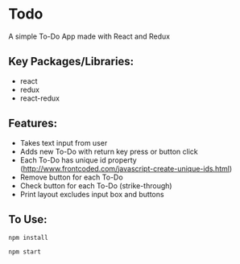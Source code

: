 # Todo
A simple To-Do App made with React and Redux
## Key Packages/Libraries:

* react
* redux
* react-redux

## Features:

* Takes text input from user
* Adds new To-Do with return key press or button click
* Each To-Do has unique id property (http://www.frontcoded.com/javascript-create-unique-ids.html)
* Remove button for each To-Do
* Check button for each To-Do (strike-through)
* Print layout excludes input box and buttons
  
## To Use:
```
npm install
```
```
npm start
```
